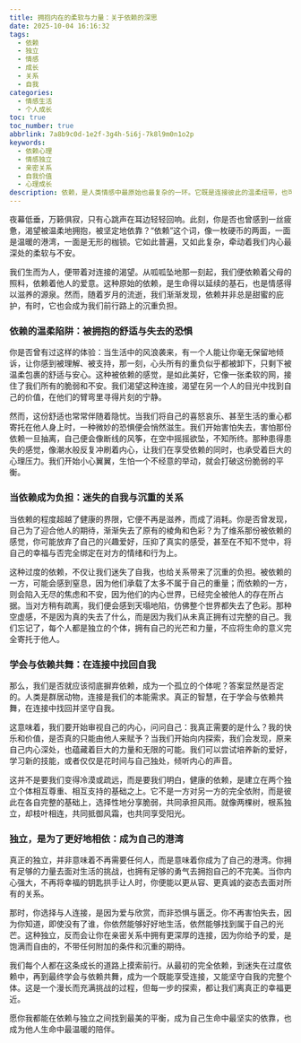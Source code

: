 ```yaml
---
title: 拥抱内在的柔软与力量：关于依赖的深思
date: 2025-10-04 16:16:32
tags:
  - 依赖
  - 独立
  - 情感
  - 成长
  - 关系
  - 自我
categories:
  - 情感生活
  - 个人成长
toc: true
toc_number: true
abbrlink: 7a8b9c0d-1e2f-3g4h-5i6j-7k8l9m0n1o2p
keywords:
  - 依赖心理
  - 情感独立
  - 亲密关系
  - 自我价值
  - 心理成长
description: 依赖，是人类情感中最原始也最复杂的一环。它既是连接彼此的温柔纽带，也可能成为束缚自我的无形枷锁。这篇文章将带你深入探讨依赖的本质，从它带来的温暖与安全感，到可能产生的迷失与不安，最终引导我们如何在亲密关系中找到平衡，拥抱内在的力量，学会与依赖共舞，让爱成为滋养而非消耗。
---
```


夜幕低垂，万籁俱寂，只有心跳声在耳边轻轻回响。此刻，你是否也曾感到一丝疲惫，渴望被温柔地拥抱，被坚定地依靠？“依赖”这个词，像一枚硬币的两面，一面是温暖的港湾，一面是无形的枷锁。它如此普遍，又如此复杂，牵动着我们内心最深处的柔软与不安。

我们生而为人，便带着对连接的渴望。从呱呱坠地那一刻起，我们便依赖着父母的照料，依赖着他人的爱意。这种原始的依赖，是生命得以延续的基石，也是情感得以滋养的源泉。然而，随着岁月的流逝，我们渐渐发现，依赖并非总是甜蜜的庇护，有时，它也会成为我们前行路上的沉重负担。

### 依赖的温柔陷阱：被拥抱的舒适与失去的恐惧

你是否曾有过这样的体验：当生活中的风浪袭来，有一个人能让你毫无保留地倾诉，让你感到被理解、被支持，那一刻，心头所有的重负似乎都被卸下，只剩下被温柔包裹的舒适与安心。这种被依赖的感觉，是如此美好，它像一张柔软的网，接住了我们所有的脆弱和不安。我们渴望这种连接，渴望在另一个人的目光中找到自己的价值，在他们的臂弯里寻得片刻的宁静。

然而，这份舒适也常常伴随着隐忧。当我们将自己的喜怒哀乐、甚至生活的重心都寄托在他人身上时，一种微妙的恐惧便会悄然滋生。我们开始害怕失去，害怕那份依赖一旦抽离，自己便会像断线的风筝，在空中摇摇欲坠，不知所终。那种患得患失的感觉，像潮水般反复冲刷着内心，让我们在享受依赖的同时，也承受着巨大的心理压力。我们开始小心翼翼，生怕一个不经意的举动，就会打破这份脆弱的平衡。

### 当依赖成为负担：迷失的自我与沉重的关系

当依赖的程度超越了健康的界限，它便不再是滋养，而成了消耗。你是否曾发现，自己为了迎合他人的期待，渐渐失去了原有的棱角和色彩？为了维系那份被依赖的感觉，你可能放弃了自己的兴趣爱好，压抑了真实的感受，甚至在不知不觉中，将自己的幸福与否完全绑定在对方的情绪和行为上。

这种过度的依赖，不仅让我们迷失了自我，也给关系带来了沉重的负担。被依赖的一方，可能会感到窒息，因为他们承载了太多不属于自己的重量；而依赖的一方，则会陷入无尽的焦虑和不安，因为他们的内心世界，已经完全被他人的存在所占据。当对方稍有疏离，我们便会感到天塌地陷，仿佛整个世界都失去了色彩。那种空虚感，不是因为真的失去了什么，而是因为我们从未真正拥有过完整的自己。我们忘记了，每个人都是独立的个体，拥有自己的光芒和力量，不应将生命的意义完全寄托于他人。

### 学会与依赖共舞：在连接中找回自我

那么，我们是否就应该彻底摒弃依赖，成为一个孤立的个体呢？答案显然是否定的。人类是群居动物，连接是我们的本能需求。真正的智慧，在于学会与依赖共舞，在连接中找回并坚守自我。

这意味着，我们要开始审视自己的内心，问问自己：我真正需要的是什么？我的快乐和价值，是否真的只能由他人来赋予？当我们开始向内探索，我们会发现，原来自己内心深处，也蕴藏着巨大的力量和无限的可能。我们可以尝试培养新的爱好，学习新的技能，或者仅仅是花时间与自己独处，倾听内心的声音。

这并不是要我们变得冷漠或疏远，而是要我们明白，健康的依赖，是建立在两个独立个体相互尊重、相互支持的基础之上。它不是一方对另一方的完全依附，而是彼此在各自完整的基础上，选择性地分享脆弱，共同承担风雨。就像两棵树，根系独立，却枝叶相连，共同抵御风霜，也共同享受阳光。

### 独立，是为了更好地相依：成为自己的港湾

真正的独立，并非意味着不再需要任何人，而是意味着你成为了自己的港湾。你拥有足够的力量去面对生活的挑战，也拥有足够的勇气去拥抱自己的不完美。当你内心强大，不再将幸福的钥匙拱手让人时，你便能以更从容、更真诚的姿态去面对所有的关系。

那时，你选择与人连接，是因为爱与欣赏，而非恐惧与匮乏。你不再害怕失去，因为你知道，即使没有了谁，你依然能够好好地生活，依然能够找到属于自己的光芒。这种独立，反而会让你在亲密关系中拥有更深厚的连接，因为你给予的爱，是饱满而自由的，不带任何附加的条件和沉重的期待。

我们每个人都在这条成长的道路上摸索前行。从最初的完全依赖，到迷失在过度依赖中，再到最终学会与依赖共舞，成为一个既能享受连接，又能坚守自我的完整个体。这是一个漫长而充满挑战的过程，但每一步的探索，都让我们离真正的幸福更近。

愿你我都能在依赖与独立之间找到最美的平衡，成为自己生命中最坚实的依靠，也成为他人生命中最温暖的陪伴。